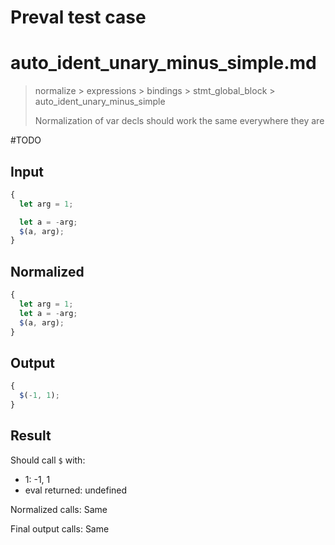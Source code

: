# Preval test case

# auto_ident_unary_minus_simple.md

> normalize > expressions > bindings > stmt_global_block > auto_ident_unary_minus_simple
>
> Normalization of var decls should work the same everywhere they are

#TODO

## Input

`````js filename=intro
{
  let arg = 1;

  let a = -arg;
  $(a, arg);
}
`````

## Normalized

`````js filename=intro
{
  let arg = 1;
  let a = -arg;
  $(a, arg);
}
`````

## Output

`````js filename=intro
{
  $(-1, 1);
}
`````

## Result

Should call `$` with:
 - 1: -1, 1
 - eval returned: undefined

Normalized calls: Same

Final output calls: Same
